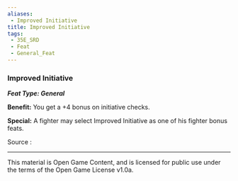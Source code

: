 ```yaml
---
aliases:
 - Improved Initiative
title: Improved Initiative
tags: 
 - 35E_SRD
 - Feat
 - General_Feat
---
```

### Improved Initiative 
***Feat Type: General***

**Benefit:** You get a +4 bonus on initiative checks.

**Special:** A fighter may select Improved Initiative as one of his
fighter bonus feats.


Source :



---



This material is Open Game Content, and is licensed for public use under the terms of the Open Game License v1.0a.

